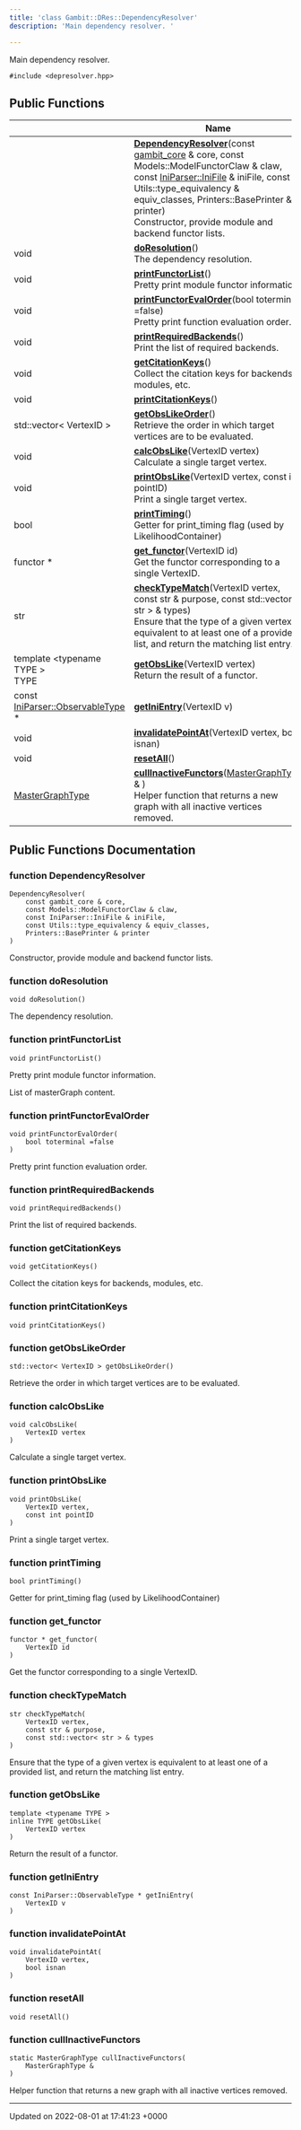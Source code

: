 ```yaml
---
title: 'class Gambit::DRes::DependencyResolver'
description: 'Main dependency resolver. '

---
```









Main dependency resolver. 


`#include <depresolver.hpp>`

## Public Functions

|                | Name           |
| -------------- | -------------- |
| | **[DependencyResolver](/documentation/code/darkbit_development/classes/classgambit_1_1dres_1_1dependencyresolver/#function-dependencyresolver)**(const [gambit_core](/documentation/code/darkbit_development/classes/classgambit_1_1gambit__core/) & core, const Models::ModelFunctorClaw & claw, const [IniParser::IniFile](/documentation/code/darkbit_development/classes/classgambit_1_1iniparser_1_1inifile/) & iniFile, const Utils::type_equivalency & equiv_classes, Printers::BasePrinter & printer)<br>Constructor, provide module and backend functor lists.  |
| void | **[doResolution](/documentation/code/darkbit_development/classes/classgambit_1_1dres_1_1dependencyresolver/#function-doresolution)**()<br>The dependency resolution.  |
| void | **[printFunctorList](/documentation/code/darkbit_development/classes/classgambit_1_1dres_1_1dependencyresolver/#function-printfunctorlist)**()<br>Pretty print module functor information.  |
| void | **[printFunctorEvalOrder](/documentation/code/darkbit_development/classes/classgambit_1_1dres_1_1dependencyresolver/#function-printfunctorevalorder)**(bool toterminal =false)<br>Pretty print function evaluation order.  |
| void | **[printRequiredBackends](/documentation/code/darkbit_development/classes/classgambit_1_1dres_1_1dependencyresolver/#function-printrequiredbackends)**()<br>Print the list of required backends.  |
| void | **[getCitationKeys](/documentation/code/darkbit_development/classes/classgambit_1_1dres_1_1dependencyresolver/#function-getcitationkeys)**()<br>Collect the citation keys for backends, modules, etc.  |
| void | **[printCitationKeys](/documentation/code/darkbit_development/classes/classgambit_1_1dres_1_1dependencyresolver/#function-printcitationkeys)**() |
| std::vector< VertexID > | **[getObsLikeOrder](/documentation/code/darkbit_development/classes/classgambit_1_1dres_1_1dependencyresolver/#function-getobslikeorder)**()<br>Retrieve the order in which target vertices are to be evaluated.  |
| void | **[calcObsLike](/documentation/code/darkbit_development/classes/classgambit_1_1dres_1_1dependencyresolver/#function-calcobslike)**(VertexID vertex)<br>Calculate a single target vertex.  |
| void | **[printObsLike](/documentation/code/darkbit_development/classes/classgambit_1_1dres_1_1dependencyresolver/#function-printobslike)**(VertexID vertex, const int pointID)<br>Print a single target vertex.  |
| bool | **[printTiming](/documentation/code/darkbit_development/classes/classgambit_1_1dres_1_1dependencyresolver/#function-printtiming)**()<br>Getter for print_timing flag (used by LikelihoodContainer)  |
| functor * | **[get_functor](/documentation/code/darkbit_development/classes/classgambit_1_1dres_1_1dependencyresolver/#function-get-functor)**(VertexID id)<br>Get the functor corresponding to a single VertexID.  |
| str | **[checkTypeMatch](/documentation/code/darkbit_development/classes/classgambit_1_1dres_1_1dependencyresolver/#function-checktypematch)**(VertexID vertex, const str & purpose, const std::vector< str > & types)<br>Ensure that the type of a given vertex is equivalent to at least one of a provided list, and return the matching list entry.  |
| template <typename TYPE \> <br>TYPE | **[getObsLike](/documentation/code/darkbit_development/classes/classgambit_1_1dres_1_1dependencyresolver/#function-getobslike)**(VertexID vertex)<br>Return the result of a functor.  |
| const [IniParser::ObservableType](/documentation/code/darkbit_development/classes/structgambit_1_1iniparser_1_1types_1_1observable/) * | **[getIniEntry](/documentation/code/darkbit_development/classes/classgambit_1_1dres_1_1dependencyresolver/#function-getinientry)**(VertexID v) |
| void | **[invalidatePointAt](/documentation/code/darkbit_development/classes/classgambit_1_1dres_1_1dependencyresolver/#function-invalidatepointat)**(VertexID vertex, bool isnan) |
| void | **[resetAll](/documentation/code/darkbit_development/classes/classgambit_1_1dres_1_1dependencyresolver/#function-resetall)**() |
| [MasterGraphType](/documentation/code/darkbit_development/namespaces/namespacegambit_1_1dres/#typedef-mastergraphtype) | **[cullInactiveFunctors](/documentation/code/darkbit_development/classes/classgambit_1_1dres_1_1dependencyresolver/#function-cullinactivefunctors)**([MasterGraphType](/documentation/code/darkbit_development/namespaces/namespacegambit_1_1dres/#typedef-mastergraphtype) & )<br>Helper function that returns a new graph with all inactive vertices removed.  |

## Public Functions Documentation

### function DependencyResolver

```
DependencyResolver(
    const gambit_core & core,
    const Models::ModelFunctorClaw & claw,
    const IniParser::IniFile & iniFile,
    const Utils::type_equivalency & equiv_classes,
    Printers::BasePrinter & printer
)
```

Constructor, provide module and backend functor lists. 

### function doResolution

```
void doResolution()
```

The dependency resolution. 

### function printFunctorList

```
void printFunctorList()
```

Pretty print module functor information. 

List of masterGraph content. 


### function printFunctorEvalOrder

```
void printFunctorEvalOrder(
    bool toterminal =false
)
```

Pretty print function evaluation order. 

### function printRequiredBackends

```
void printRequiredBackends()
```

Print the list of required backends. 

### function getCitationKeys

```
void getCitationKeys()
```

Collect the citation keys for backends, modules, etc. 

### function printCitationKeys

```
void printCitationKeys()
```


### function getObsLikeOrder

```
std::vector< VertexID > getObsLikeOrder()
```

Retrieve the order in which target vertices are to be evaluated. 

### function calcObsLike

```
void calcObsLike(
    VertexID vertex
)
```

Calculate a single target vertex. 

### function printObsLike

```
void printObsLike(
    VertexID vertex,
    const int pointID
)
```

Print a single target vertex. 

### function printTiming

```
bool printTiming()
```

Getter for print_timing flag (used by LikelihoodContainer) 

### function get_functor

```
functor * get_functor(
    VertexID id
)
```

Get the functor corresponding to a single VertexID. 

### function checkTypeMatch

```
str checkTypeMatch(
    VertexID vertex,
    const str & purpose,
    const std::vector< str > & types
)
```

Ensure that the type of a given vertex is equivalent to at least one of a provided list, and return the matching list entry. 

### function getObsLike

```
template <typename TYPE >
inline TYPE getObsLike(
    VertexID vertex
)
```

Return the result of a functor. 

### function getIniEntry

```
const IniParser::ObservableType * getIniEntry(
    VertexID v
)
```


### function invalidatePointAt

```
void invalidatePointAt(
    VertexID vertex,
    bool isnan
)
```


### function resetAll

```
void resetAll()
```


### function cullInactiveFunctors

```
static MasterGraphType cullInactiveFunctors(
    MasterGraphType & 
)
```

Helper function that returns a new graph with all inactive vertices removed. 

-------------------------------

Updated on 2022-08-01 at 17:41:23 +0000